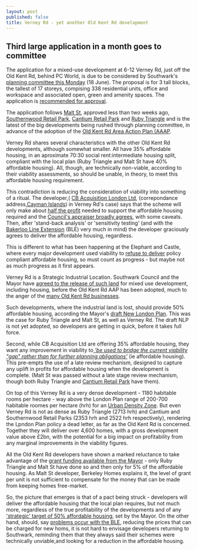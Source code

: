 ```yaml
---
layout: post
published: false
title: Verney Rd - yet another Old Kent Rd development
---
```

## Third large application in a month goes to committee

The application for a mixed-use development at 6-12 Verney Rd, just off the Old Kent Rd, behind PC World, is due to be considered by Southwark's [planning committee this Monday](http://moderngov.southwark.gov.uk/ieListDocuments.aspx?CId=119&MId=6392&Ver=4) (18 June).  The proposal is for 3 tall blocks, the tallest of 17 storeys, compising 338 residential units, office and workspace and associated open, green and amenity spaces. The application is [recommended for approval](http://moderngov.southwark.gov.uk/documents/s83243/Report%20and%20Appendix%201%20and%202%206%20-%2012%20Verney%20Road%20London%20SE16%203DH.pdf).

The application follows [Malt St](http://35percent.org/2019-06-01-malt-street-berkeley-homes-old-kent-road/), approved less than two weeks ago, [Southernwood Retail Park](http://35percent.org/2019-05-27-southernwood-retail-park/), [Cantium Retail Park](https://www.london-se1.co.uk/news/view/9869) and [Ruby Triangle](http://35percent.org/2018-10-08-ruby-triangle-goes-to-committee/) and is the latest of the big developments being rushed through planning committee, in advance of the adoption of the [Old Kent Rd Area Action Plan (AAAP](https://www.southwark.gov.uk/planning-and-building-control/planning-policy-and-transport-policy/development-plan/area-action-plans?chapter=2).

Verney Rd shares several characteristics with the other Old Kent Rd developments, although somewhat smaller. All have 35% affordable housing, in an aproximate 70:30 social rent:intermediate housing split, compliant with the local plan (Ruby Triangle and Malt St have 40% affordable housing).  All, though, are technically non-viable, according to their viability assessments, so should be unable, in theory, to meet this affordable housing requirement.  

This contradiction is reducing the consideration of viability into something of a ritual.  The developer,( [CB Acquisition London Ltd](http://planbuild.southwark.gov.uk/documents/?GetDocument=%7b%7b%7b!L5kRr99Gvx64nCZlTK8JqQ%3d%3d!%7d%7d%7d),
(correpondance address,[Cayman Islands](https://beta.companieshouse.gov.uk/officers/NHZ7WPE191E-dhaeASgbVK9QiZk/appointmentsclaims)) in Verney Rd's case) says that the scheme will only make about [half the profit](http://planbuild.southwark.gov.uk/documents/?GetDocument=%7b%7b%7b!TQY%2bsILnV9wsUjV9l44bPw%3d%3d!%7d%7d%7d) needed to support the affordable housing required and the [Council's appraiser broadly agrees](http://moderngov.southwark.gov.uk/documents/s83243/Report%20and%20Appendix%201%20and%202%206%20-%2012%20Verney%20Road%20London%20SE16%203DH.pdf), with some caveats.  Then, after 'stand-back analysis' or 'sensitivity testing' (and with the [Bakerloo Line Extension](https://tfl.gov.uk/corporate/about-tfl/how-we-work/planning-for-the-future/bakerloo-line-extension) (BLE) very much in mind) the developer graciously agrees to deliver the affordable housing, regardless.

This is different to what has been happening at the Elephant and Castle, where every major development used viability to [refuse to deliver](http://35percent.org/major-schemes/) policy compliant affordable housing, so must count as progress - but maybe not as much progress as it first appears.  

Verney Rd is a Strategic Industrial Location. Southwark Council and the Mayor have [agreed to the release of such land](https://www.southwark.gov.uk/planning-and-building-control/planning-policy-and-transport-policy/development-plan/area-action-plans?chapter=2) for mixed use development, including housing, before the Old Kent Rd AAP has been adopted, much to the anger of the [many Old Kent Rd businesses](https://www.vitalokr.com/). 

Such developments, where the industrial land is lost, should provide 50% affordable housing, according the Mayor's [draft New London Plan](ttps://www.london.gov.uk/sites/default/files/draft_london_plan_-showing_minor_suggested_changes_july_2018.pdf).  This was the case for Ruby Triangle and Malt St, as well as Verney Rd.  The draft NLP is not yet adopted, so developers are getting in quick, before it takes full force.

Second, while CB Acquisition Ltd are offering 35% affordable housing, they want any improvement in viability to[ _'be used to bridge the current viability "gap" rather than for further planning obligations'_](http://planbuild.southwark.gov.uk/documents/?GetDocument=%7b%7b%7b!TQY%2bsILnV9wsUjV9l44bPw%3d%3d!%7d%7d%7d) (ie affordable housing).  This pre-empts the use of a late review mechanism, designed to capture any uplift in profits for affordable housing when the development is complete.  (Malt St was passed without a late stage review mechanism, though both Ruby Triangle and [Cantium Retail Park](http://moderngov.southwark.gov.uk/mgAi.aspx?ID=52967) have them). 

On top of this Verney Rd is a very dense development - 1180 habitable rooms per hectare - way above the London Plan range of 200-700 habitable roomes per hectare (hrh) for an [Urban Density Zone](https://www.london.gov.uk/what-we-do/planning/london-plan/current-london-plan/london-plan-chapter-3/policy-34-optimising). But even Verney Rd is not as dense as Ruby Triangle (2713 hrh) and Cantium and Southernwood Retail Parks (2353 hrh and 2522 hrh respectively), rendering the Lpndon Plan policy a dead letter, as far as the Old Kent Rd is concerned.  Together they will deliver over 4,600 homes, with a gross development value above £2bn, with the potential for a big impact on profitability from any marginal improvements in the viability figures.

All the Old Kent Rd developers have shown a marked reluctance to take advantage of the [grant funding available from the Mayor](https://www.london.gov.uk/what-we-do/housing-and-land/increasing-housing-supply/affordable-housing-capital-funding-guide) - only Ruby Triangle and Malt St have done so and then only for 5% of the affordable housing.  As Malt St developer, Berkeley Homes explains it, the level of grant per unit is not sufficient to compensate for the money that can be made from keeping homes free-market. 

So, the picture that emerges is that of a pact being struck - developers will deliver the affordable housing that the local plan requires, but not much more, regardless of the true profitability of the developments and of any ['strategic' target of 50% affordable housing](https://www.london.gov.uk/press-releases/mayoral/mayor-sets-out-plans-to-deliver-90000-homes), set by the Mayor.  On the other hand, should, say [problems occur with the BLE](https://www.london-se1.co.uk/news/view/9916), reducing the prices that can be charged for new homs, it is not hard to envisage developers returning to Southwark, reminding them that they always said their schemes were technically unviable,and looking for a reduction in the affordable housing. 


